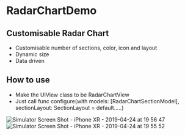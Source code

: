 # RadarChartDemo

## Customisable Radar Chart
* Customisable number of sections, color, icon and layout
* Dynamic size
* Data driven

## How to use
* Make the UIView class to be RadarChartView
* Just call func configure(with models: [RadarChartSectionModel], sectionLayout: SectionLayout = default.....)


![Simulator Screen Shot - iPhone XR - 2019-04-24 at 19 56 47](https://user-images.githubusercontent.com/46996132/56650901-501d4300-66cb-11e9-8d3b-9e864c6fb60d.png)
![Simulator Screen Shot - iPhone XR - 2019-04-24 at 19 55 52](https://user-images.githubusercontent.com/46996132/56650902-50b5d980-66cb-11e9-8a82-0293a56fb092.png)
